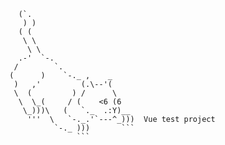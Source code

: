         (`.
         ) )
        ( (
         \ \
          \ \
        .-'  `-.
       /        `.
      (      )    `-._ ,    _
       )   ,'         (.\--'(
       \  (         ) /      \
        \  \_(     / (    <6 (6
         \_)))\   (   `._  .:Y)__
          '''  \   `-._.'`---^_)))  Vue test project
                `-._ )))       ```
                     ```         